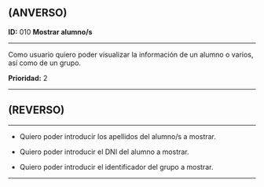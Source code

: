## (ANVERSO)  

**ID:** 010 **Mostrar alumno/s**  

***  

Como usuario quiero poder visualizar la información de un alumno o varios, así como de un grupo.  

**Prioridad:** 2  

***  

## (REVERSO)  

***  

* Quiero poder introducir los apellidos del alumno/s a mostrar.

* Quiero poder introducir el DNI del alumno a mostrar.

* Quiero poder introducir el identificador del grupo a mostrar.

***
